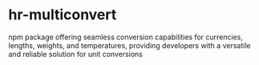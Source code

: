 # hr-multiconvert
npm package offering seamless conversion capabilities for currencies, lengths, weights, and temperatures, providing developers with a versatile and reliable solution for unit conversions

